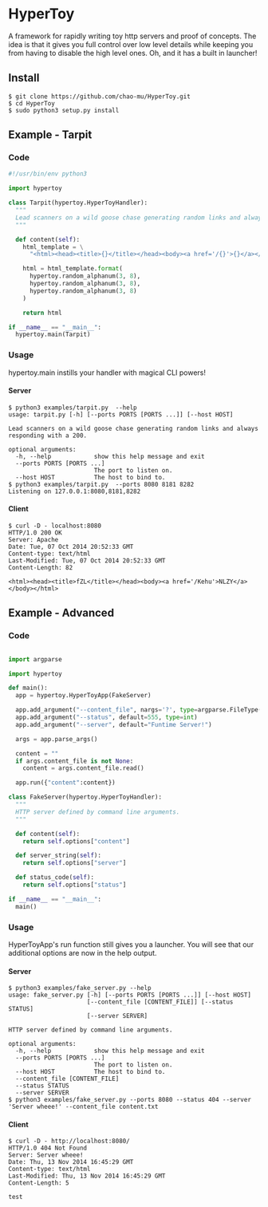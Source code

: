 HyperToy
========

A framework for rapidly writing toy http servers and proof of concepts. The idea is that it gives
you full control over low level details while keeping you from having to disable the high level ones. Oh, and it has a built in launcher!

Install
-------

```
$ git clone https://github.com/chao-mu/HyperToy.git
$ cd HyperToy
$ sudo python3 setup.py install 
```

Example - Tarpit
----------------

### Code

```python
#!/usr/bin/env python3

import hypertoy

class Tarpit(hypertoy.HyperToyHandler):
  """
  Lead scanners on a wild goose chase generating random links and always responding with a 200.
  """

  def content(self):
    html_template = \
      "<html><head><title>{}</title></head><body><a href='/{}'>{}</a></body></html>\n"

    html = html_template.format(
      hypertoy.random_alphanum(3, 8),
      hypertoy.random_alphanum(3, 8),
      hypertoy.random_alphanum(3, 8)
    )

    return html

if __name__ == "__main__":
  hypertoy.main(Tarpit)
```

### Usage

hypertoy.main instills your handler with magical CLI powers!

#### Server

```
$ python3 examples/tarpit.py  --help
usage: tarpit.py [-h] [--ports PORTS [PORTS ...]] [--host HOST]

Lead scanners on a wild goose chase generating random links and always
responding with a 200.

optional arguments:
  -h, --help            show this help message and exit
  --ports PORTS [PORTS ...]
                        The port to listen on.
  --host HOST           The host to bind to.
$ python3 examples/tarpit.py  --ports 8080 8181 8282
Listening on 127.0.0.1:8080,8181,8282
```

#### Client

```
$ curl -D - localhost:8080
HTTP/1.0 200 OK
Server: Apache
Date: Tue, 07 Oct 2014 20:52:33 GMT
Content-type: text/html
Last-Modified: Tue, 07 Oct 2014 20:52:33 GMT
Content-Length: 82

<html><head><title>fZL</title></head><body><a href='/Kehu'>NLZY</a></body></html>
```


Example - Advanced
------------------

### Code

```python

import argparse

import hypertoy

def main():
  app = hypertoy.HyperToyApp(FakeServer)

  app.add_argument("--content_file", nargs='?', type=argparse.FileType('r'))
  app.add_argument("--status", default=555, type=int)
  app.add_argument("--server", default="Funtime Server!")

  args = app.parse_args()

  content = ""
  if args.content_file is not None:
    content = args.content_file.read()

  app.run({"content":content})

class FakeServer(hypertoy.HyperToyHandler): 
  """
  HTTP server defined by command line arguments.
  """

  def content(self):
    return self.options["content"]

  def server_string(self):
    return self.options["server"]

  def status_code(self):
    return self.options["status"]

if __name__ == "__main__":
  main()
```

### Usage

HyperToyApp's run function still gives you a launcher. You will see that
our additional options are now in the help output.

#### Server
```
$ python3 examples/fake_server.py --help                                                                                 
usage: fake_server.py [-h] [--ports PORTS [PORTS ...]] [--host HOST]
                      [--content_file [CONTENT_FILE]] [--status STATUS]
                      [--server SERVER]

HTTP server defined by command line arguments.

optional arguments:
  -h, --help            show this help message and exit
  --ports PORTS [PORTS ...]
                        The port to listen on.
  --host HOST           The host to bind to.
  --content_file [CONTENT_FILE]
  --status STATUS
  --server SERVER
$ python3 examples/fake_server.py --ports 8080 --status 404 --server 'Server wheee!' --content_file content.txt 
```

#### Client

```
$ curl -D - http://localhost:8080/
HTTP/1.0 404 Not Found
Server: Server wheee!
Date: Thu, 13 Nov 2014 16:45:29 GMT
Content-type: text/html
Last-Modified: Thu, 13 Nov 2014 16:45:29 GMT
Content-Length: 5

test
```

